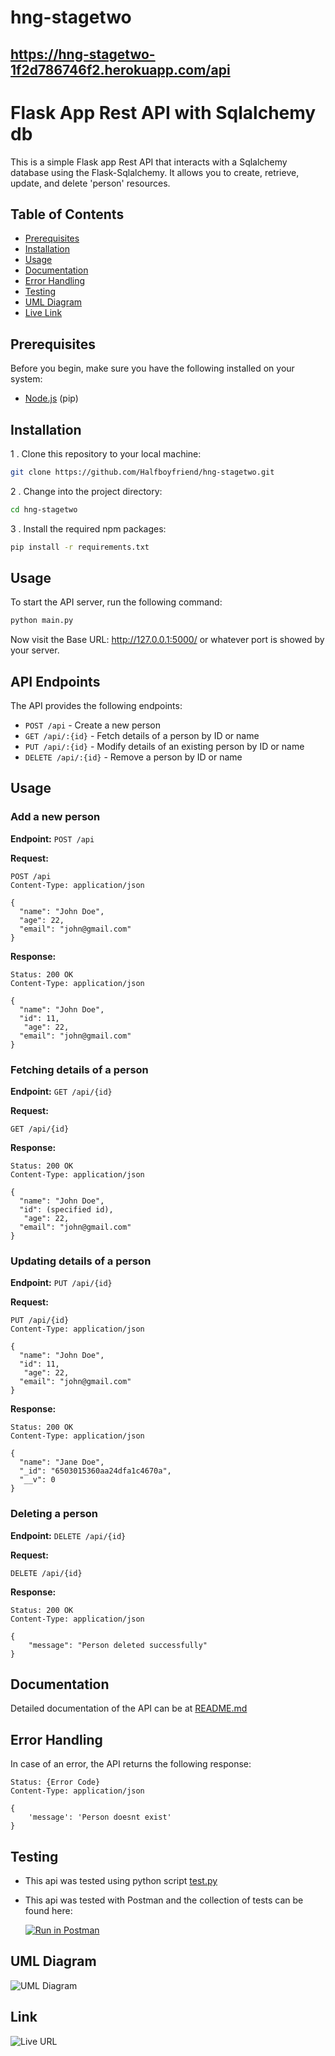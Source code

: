 # hng-stagetwo

## https://hng-stagetwo-1f2d786746f2.herokuapp.com/api

# Flask App Rest API with Sqlalchemy db

This is a simple Flask app Rest API that interacts with a Sqlalchemy database using the Flask-Sqlalchemy. It allows you to create, retrieve, update, and delete 'person' resources.

## Table of Contents
- [Prerequisites](#prerequisites)
- [Installation](#installation)
- [Usage](#usage)
- [Documentation](#documentation)
- [Error Handling](#error-handling)
- [Testing](#testing)
- [UML Diagram](#uml-diagram)
- [Live Link](#Link)

## Prerequisites

Before you begin, make sure you have the following installed on your system:

- [Node.js](https://python.org/) (pip)

## Installation

1 . Clone this repository to your local machine:

   ```bash
   git clone https://github.com/Halfboyfriend/hng-stagetwo.git
   ```

2 . Change into the project directory:

   ```bash
   cd hng-stagetwo
   ```

3 . Install the required npm packages:

   ```bash
  pip install -r requirements.txt
   ```


## Usage

To start the API server, run the following command:

```bash
python main.py
```


Now visit the Base URL: http://127.0.0.1:5000/ or whatever port is showed by your server.


## API Endpoints

The API provides the following endpoints:

- `POST /api` - Create a new person
- `GET /api/:{id}` - Fetch details of a person by ID or name
- `PUT /api/:{id}` - Modify details of an existing person by ID or name
- `DELETE /api/:{id}` - Remove a person by ID or name


## Usage

### Add a new person

**Endpoint:** `POST /api`

**Request:**

```http
POST /api
Content-Type: application/json

{
  "name": "John Doe",
  "age": 22,
  "email": "john@gmail.com"
}
```

**Response:**

```http
Status: 200 OK
Content-Type: application/json

{
  "name": "John Doe",
  "id": 11,
   "age": 22,
  "email": "john@gmail.com"
}
```

### Fetching details of a person

**Endpoint:** `GET /api/{id}`

**Request:**

```http
GET /api/{id}
```

**Response:**

```http
Status: 200 OK
Content-Type: application/json

{
  "name": "John Doe",
  "id": (specified id),
   "age": 22,
  "email": "john@gmail.com"
}
```

### Updating details of a person

**Endpoint:** `PUT /api/{id}`

**Request:**

```http
PUT /api/{id}
Content-Type: application/json

{
  "name": "John Doe",
  "id": 11,
   "age": 22,
  "email": "john@gmail.com"
}
```

**Response:**

```http
Status: 200 OK
Content-Type: application/json

{
  "name": "Jane Doe",
  "_id": "6503015360aa24dfa1c4670a",
  "__v": 0
}
```

### Deleting a person

**Endpoint:** `DELETE /api/{id}`

**Request:**

```http
DELETE /api/{id}
```

**Response:**

```http
Status: 200 OK
Content-Type: application/json

{
    "message": "Person deleted successfully"
}
```

## Documentation

Detailed documentation of the API can be at [README.md](README.md)

## Error Handling

In case of an error, the API returns the following response:

```http
Status: {Error Code}
Content-Type: application/json

{
    'message': 'Person doesnt exist'
}
```

## Testing
- This api was tested using python script 
[test.py](test.py)
- This api was tested with Postman and the collection of tests can be found here:

    [![Run in Postman](https://run.pstmn.io/button.svg)](static/api.png)

## UML Diagram
![UML Diagram](static/uml-diagram.png)

## Link

![Live URL](https://hng-stagetwo-1f2d786746f2.herokuapp.com/api)